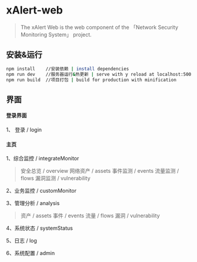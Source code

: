 # xAlert-web

> The xAlert Web is the web component of the 「Network Security Monitoring System」 project.

## 安装&运行

``` bash
npm install    //安装依赖 | install dependencies
npm run dev    //服务器运行&热更新 | serve with y reload at localhost:5000
npm run build  //项目打包 | build for production with minification
```

## 界面

#### 登录界面
1、 登录 / login
#### 主页
1、综合监控	 / integrateMonitor
>  安全总览 / overview
	网络资产 / assets
	事件监测 / events
	流量监测 / flows
	漏洞监测 / vulnerability

2、业务监控 / customMonitor

3、管理分析 / analysis
> 资产 / assets
  事件 / events
  流量 / flows
  漏洞 / vulnerability

4、系统状态 / systemStatus

5、日志 / log

6、系统配置 / admin


